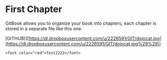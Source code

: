 # First Chapter

GitBook allows you to organize your book into chapters, each chapter is stored in a separate file like this one.

\[GITHUB\]\([https://dl.dropboxusercontent.com/u/2226591/GIT/dojocat.jpg](https://dl.dropboxusercontent.com/u/2226591/GIT/dojocat.jpg%29%29\)

`<font color="red">Test2222</font>`

